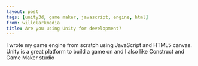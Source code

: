 ```yaml
---
layout: post
tags: [unity3d, game maker, javascript, engine, html]
from: willclarkmedia
title: Are you using Unity for development?
---
```

I wrote my game engine from scratch using JavaScript and HTML5 canvas. Unity is a great platform to build a game on and I also like Construct and Game Maker studio
